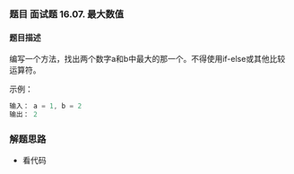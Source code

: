 ### 题目 面试题 16.07. 最大数值
#### 题目描述
编写一个方法，找出两个数字a和b中最大的那一个。不得使用if-else或其他比较运算符。

示例：

```js
输入： a = 1, b = 2
输出： 2
```
### 解题思路
- 看代码